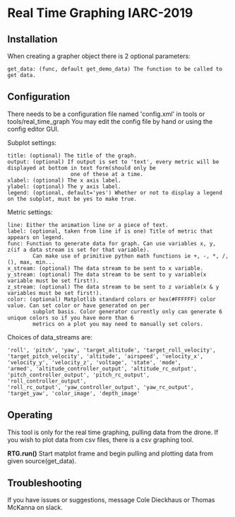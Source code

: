 # Real Time Graphing IARC-2019
## Installation
When creating a grapher object there is 2 optional parameters:

    get_data: (func, default get_demo_data) The function to be called to get data.


## Configuration
There needs to be a configuration file named 'config.xml' in tools or tools/real_time_graph
You may edit the config file by hand or using the config editor GUI.

Subplot settings:

    title: (optional) The title of the graph.
    output: (optional) If output is set to 'text', every metric will be displayed at bottom in text form(should only be
                        one of these at a time.
    xlabel: (optional) The x axis label.
    ylabel: (optional) The y axis label.
    legend: (optional, default='yes') Whether or not to display a legend on the subplot, must be yes to make true.

Metric settings:


    line: Either the animation line or a piece of text.
    label: (optional, taken from line if is one) Title of metric that appears on legend.
    func: Function to generate data for graph. Can use variables x, y, z(if a data stream is set for that variable).
            Can make use of primitive python math functions ie +, -, *, /, (), max, min...
    x_stream: (optional) The data stream to be sent to x variable.
    y_stream: (optional) The data stream to be sent to y variable(x variable must be set first!).
    z_stream: (optional) The data stream to be sent to z variable(x & y variables must be set first!).
    color: (optional) Matplotlib standard colors or hex(#FFFFFF) color value. Can set color or have generated on per
            subplot basis. Color generator currently only can generate 6 unique colors so if you have more than 6
            metrics on a plot you may need to manually set colors.

Choices of data_streams are:

    'roll', 'pitch', 'yaw', 'target_altitude', 'target_roll_velocity',
    'target_pitch_velocity', 'altitude', 'airspeed', 'velocity_x', 
    'velocity_y', 'velocity_z', 'voltage', 'state', 'mode',
    'armed', 'altitude_controller_output', 'altitude_rc_output', 
    'pitch_controller_output', 'pitch_rc_output', 'roll_controller_output', 
    'roll_rc_output', 'yaw_controller_output', 'yaw_rc_output', 
    'target_yaw', 'color_image', 'depth_image'


## Operating
This tool is only for the real time graphing, pulling data from the drone. If you wish to plot data from csv files, there is a csv graphing tool.

__RTG.run()__ Start matplot frame and begin pulling and plotting data from given source(get_data).

## Troubleshooting
If you have issues or suggestions, message Cole Dieckhaus or Thomas McKanna on slack.